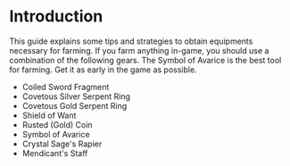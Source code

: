 # Introduction

This guide explains some tips and strategies to obtain equipments necessary for
farming. If you farm anything in-game, you should use a combination of the
following gears. The Symbol of Avarice is the best tool for farming. Get it as
early in the game as possible.

-   Coiled Sword Fragment
-   Covetous Silver Serpent Ring
-   Covetous Gold Serpent Ring
-   Shield of Want
-   Rusted (Gold) Coin
-   Symbol of Avarice
-   Crystal Sage's Rapier
-   Mendicant's Staff
